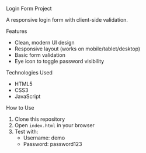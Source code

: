  Login Form Project

A responsive login form with client-side validation.

 Features
- Clean, modern UI design
- Responsive layout (works on mobile/tablet/desktop)
- Basic form validation
- Eye icon to toggle password visibility

 Technologies Used
- HTML5
- CSS3
- JavaScript

 How to Use
1. Clone this repository
2. Open `index.html` in your browser
3. Test with:
   - Username: demo
   - Password: password123
